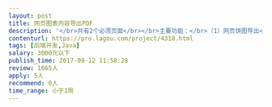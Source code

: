 ```yaml
---                
layout: post       
title: 网页图表内容导出PDF           
description: '</br>共有2个必须页面</br></br>主要功能：</br>（1）网页饼图导出</br>（2）网页雷达图导出</br>（3）网页文字内容导出</br></br>需要导出的2个网页链接：</br></br>http://dev.yuanxiaodou.com/report-web/physique/report-overview.html</br></br>http://dev.yuanxiaodou.com/report-web/physique/report-height.html</br>'     
contenturl: https://pro.lagou.com/project/4318.html      
tags: [后端开发,Java]            
salary: 3000元以下          
publish_time: 2017-09-12 11:58:28         
review: 1665人                   
apply: 5人                   
recommend: 0人                   
time_range: 小于1周              
---                 
```

